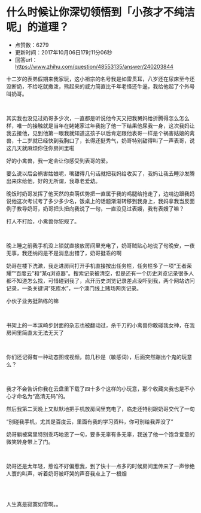 # 什么时候让你深切领悟到「小孩才不纯洁呢」的道理？
- 点赞数：6279
- 更新时间：2017年10月06日17时11分06秒
- 回答url：https://www.zhihu.com/question/48553135/answer/240203844
<body>
 <p data-pid="4tp5ibVZ">十二岁的表弟假期来我家玩，这小祖宗的名号我是如雷贯耳，八岁还在尿床至今还没断奶，不给吃就撒泼，熊起来的威力简直比千年老怪还牛逼，我给他起了个外号叫奶哥。</p>
 <br>
 <p data-pid="iJudG8WG">其实我也没见过奶哥多少次，一直都是听说他今天又把我舅妈给折腾得怎么怎么样，唯一的接触就是当年在姥姥家过年我抱了他一下结果他尿我一身，这次我妈让我去接他，见到他第一眼我就知道这孩子以后肯定跟他表哥一样是个祸害姑娘的禽兽，十二岁就已经快到我胸口了，长得还挺秀气，奶哥特别甜得叫了一声表哥，说这几天就麻烦你住你房间里啦</p>
 <p data-pid="5KQ57_OL">好的小禽兽，我一定会让你感受到表哥的爱。</p>
 <p data-pid="r9qca9Pj">要么说以后会祸害姑娘呢，嘴甜得几句话就把我妈给收买了，我妈让我去睡沙发腾出来床给他，好的无所谓，我尊老爱幼。</p>
 <p data-pid="rp29Fekd">晚饭时奶哥发挥了他天然的卖萌优势把一直属于我的鸡腿给抢走了，边啃边跟我妈说他这次考试考了多少多少名，饭桌上的话题渐渐转移到我身上，我妈拿我当反面例子教导奶哥，奶哥把头扭向我说了一句，一直没见过表嫂，我有表嫂了嘛？</p>
 <p data-pid="rR8oSk3t">打人不打脸，小禽兽你犯规了。</p>
 <br>
 <p data-pid="dNjtsmNT">晚上睡之前我手机没上锁就直接放房间里充电了，奶哥贼贴心地说了句晚安，一夜无事，我还纳闷是不是消息出错了，奶哥挺乖的啊</p>
 <p data-pid="5un3hKkB">奶哥在楼下洗漱，我走进房间打开手机直接按出任务栏，任务栏多了一项“王者荣耀”“百度云”和“某q浏览器”。搜索记录被清空，但是还有一个历史浏览记录很多人都不知道怎么找，可惜碰到我了，点开历史浏览记录差点没吓到我，两个网站访问记录，一条关键词“死库水”，一个澳门线上赌场网页记录。</p>
 <p data-pid="9bNEF3bj">小伙子业务挺熟练的嘛</p>
 <br>
 <p data-pid="YTayQcFY">书架上的一本滨崎步封面的杂志也被翻动过，杀千刀的小禽兽你敢碰我女神，在我房间里简直太无法无天了</p>
 <br>
 <p data-pid="pmjYVOTr">你们还记得有一种动态图或视频，前几秒是（敏感词），后面突然蹦出个鬼的玩意么？</p>
 <br>
 <p data-pid="b6VWt5fs">我才不会告诉你我在云盘里下载了四十多个这样的小玩意，那个收藏夹我也是不小心才命名为“高清无码”的。</p>
 <p data-pid="VPOz6vZ5">然后我第二天晚上又默默地把手机放房间里充电了，临走还特别跟奶哥交代了一句</p>
 <p data-pid="B-ftRDoV">“别碰我手机，尤其是百度云，里面有我的学习资料，你可别给我弄没了”</p>
 <p data-pid="SVUNPQ6v">奶哥躺被窝里特别乖巧地恩了一句，要多无辜有多无辜，我送了他一个饱含爱意的微笑转身带上了门。</p>
 <br>
 <p data-pid="oHm_38P0">奶哥还是太年轻，惹谁不好偏惹我，到了快十一点多的时候房间里传来了一声惨绝人寰的叫声，听着奶哥被吓哭的声音我点上了一根烟</p>
 <br>
 <br>
 <p data-pid="9qbfgolR">人生真是寂寞如雪啊。。</p>
</body>